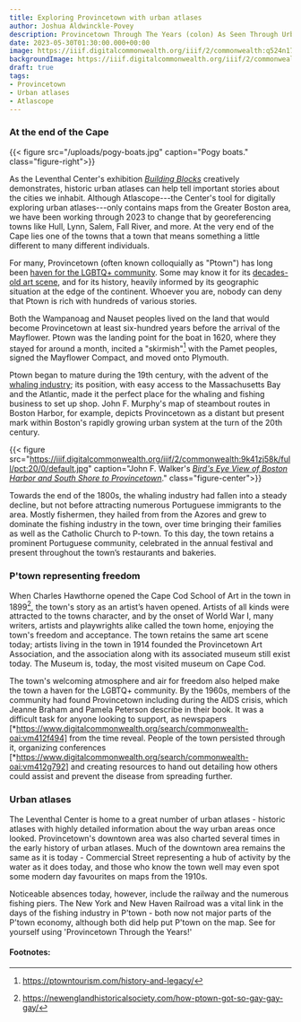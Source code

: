 ```yaml
---
title: Exploring Provincetown with urban atlases
author: Joshua Aldwinckle-Povey
description: Provincetown Through The Years (colon) As Seen Through Urban Atlases
date: 2023-05-30T01:30:00.000+00:00
image: https://iiif.digitalcommonwealth.org/iiif/2/commonwealth:q524n1743/661,702,8449,4015/full/0/default.jpg
backgroundImage: https://iiif.digitalcommonwealth.org/iiif/2/commonwealth:q524n1743/661,702,8449,4015/full/0/default.jpg
draft: true
tags:
- Provincetown
- Urban atlases
- Atlascope
---
```


### At the end of the Cape

{{< figure src="/uploads/pogy-boats.jpg" caption="Pogy boats." class="figure-right">}}

As the Leventhal Center's exhibition [*Building Blocks*](https://www.leventhalmap.org/digital-exhibitions/building-blocks/) creatively demonstrates, historic urban atlases can help tell important stories about the cities we inhabit. Although Atlascope---the Center's tool for digitally exploring urban atlases---only contains maps from the Greater Boston area, we have been working through 2023 to change that by georeferencing towns like Hull, Lynn, Salem, Fall River, and more. At the very end of the Cape lies one of the towns that  a town that means something a little different to many different individuals.

For many, Provincetown (often known colloquially as "Ptown") has long been [haven for the LGBTQ+ community](https://newenglandhistoricalsociety.com/how-ptown-got-so-gay-gay-gay/). Some may know it for its [decades-old art scene](https://ptownie.com/2022-provincetown-art-magazine/), and for its history, heavily informed by its geographic situation at the edge of the continent. Whoever you are, nobody can deny that Ptown is rich with hundreds of various stories. 

Both the Wampanoag and Nauset peoples lived on the land that would become Provincetown at least six-hundred years before the arrival of the Mayflower. Ptown was the landing point for the boat in 1620, where they stayed for around a month, incited a "skirmish"[^1] with the Pamet peoples, signed the Mayflower Compact, and moved onto Plymouth.

Ptown began to mature during the 19th century, with the advent of the [whaling industry](https://ptownie.com/history/provincetown-history-early-whalers/); its position, with easy access to the Massachusetts Bay and the Atlantic, made it the perfect place for the whaling and fishing business to set up shop. John F. Murphy's map of steambout routes in Boston Harbor, for example, depicts Provincetown as a distant but present mark within Boston's rapidly growing urban system at the turn of the 20th century.

{{< figure src="https://iiif.digitalcommonwealth.org/iiif/2/commonwealth:9k41zj58k/full/pct:20/0/default.jpg" caption="John F. Walker's [*Bird's Eye View of Boston Harbor and South Shore to Provincetown*](https://collections.leventhalmap.org/search/commonwealth:wd3760753)." class="figure-center">}}

Towards the end of the 1800s, the whaling industry had fallen into a steady decline, but not before attracting numerous Portuguese immigrants to the area. Mostly fishermen, they hailed from from the Azores and grew to dominate the fishing industry in the town, over time bringing their families as well as the Catholic Church to P-town. To this day, the town retains a prominent Portuguese community, celebrated in the annual festival and present throughout the town’s restaurants and bakeries.

### P'town representing freedom

When Charles Hawthorne opened the Cape Cod School of Art in the town in 1899[^2], the town's story as an artist’s haven opened. Artists of all kinds were attracted to the towns character, and by the onset of World War I, many writers, artists and playwrights alike called the town home, enjoying the town's freedom and acceptance. The town retains the same art scene today; artists living in the town in 1914 founded the Provincetown Art Association, and the association along with its associated museum still exist today. The Museum is, today, the most visited museum on Cape Cod.

The town's welcoming atmosphere and air for freedom also helped make the town a haven for the LGBTQ+ community. By the 1960s, members of the community had found Provincetown  including during the AIDS crisis, which Jeanne Braham and Pamela Peterson describe in their book. It was a difficult task for anyone looking to support, as newspapers [*https://www.digitalcommonwealth.org/search/commonwealth-oai:vm412f494] from the time reveal. People of the town persisted through it, organizing conferences [*https://www.digitalcommonwealth.org/search/commonwealth-oai:vm412g792] and creating resources to hand out detailing how others could assist and prevent the disease from spreading further.

### Urban atlases

The Leventhal Center is home to a great number of urban atlases - historic atlases with highly detailed information about the way urban areas once looked. Provincetown's downtown area was also charted several times in the early history of urban atlases. Much of the downtown area remains the same as it is today - Commercial Street representing a hub of activity by the water as it does today, and those who know the town well may even spot some modern day favourites on maps from the 1910s. 

Noticeable absences today, however, include the railway and the numerous fishing piers. The New York and New Haven Railroad was a vital link in the days of the fishing industry in P'town - both now not major parts of the P'town economy, although both did help put P'town on the map. See for yourself using 'Provincetown Through the Years!'

#### Footnotes: 

[^1]: https://ptowntourism.com/history-and-legacy/ 
[^2]: https://newenglandhistoricalsociety.com/how-ptown-got-so-gay-gay-gay/